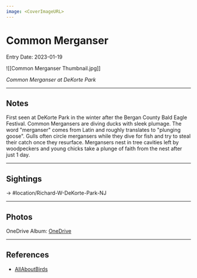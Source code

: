 ```yaml
---
image: <CoverImageURL>
---
```


# Common Merganser
Entry Date: 2023-01-19

![[Common Merganser Thumbnail.jpg]]

*Common Merganser at DeKorte Park*

---------------------------------------------------------------
## Notes

First seen at DeKorte Park in the winter after the Bergan County Bald Eagle Festival. Common Mergansers are diving ducks with sleek plumage. The word "merganser" comes from Latin and roughly translates to "plunging goose". Gulls often circle mergansers while they dive for fish and try to steal their catch once they resurface. Mergansers nest in tree cavities left by woodpeckers and young chicks take a plunge of faith from the nest after just 1 day.

---------------------------------------------------------------
## Sightings

-> #location/Richard-W-DeKorte-Park-NJ 

---------------------------------------------------------------
## Photos
OneDrive Album: [OneDrive](https://1drv.ms/u/s!AvaIuMdCo_w-hMlQkxAQUmkE19SWnw?e=FF79H9)

---------------------------------------------------------------
## References
- [AllAboutBirds](https://www.allaboutbirds.org/guide/Common_Merganser/overview)